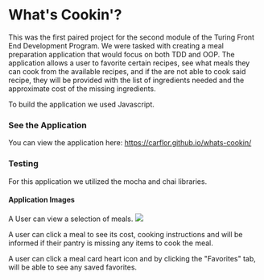 # What's Cookin'? 

This was the first paired project for the second module of the Turing Front End Development Program. We were tasked with creating a meal preparation application that would focus on both TDD and OOP. The application allows a user to favorite certain recipes, see what meals they can cook from the available recipes, and if the are not able to cook said recipe, they will be provided with the list of ingredients needed and the approximate cost of the missing ingredients. 

To build the application we used Javascript.

### See the Application 

You can view the application here: https://carflor.github.io/whats-cookin/

### Testing 

For this application we utilized the mocha and chai libraries.

#### Application Images
A User can view a selection of meals. 
![](cookie%20meal%20selected.png)

A user can click a meal to see its cost, cooking instructions and will be informed if their pantry is missing any items to cook the meal.


A user can click a meal card heart icon and by clicking the "Favorites" tab, will be able to see any saved favorites.
